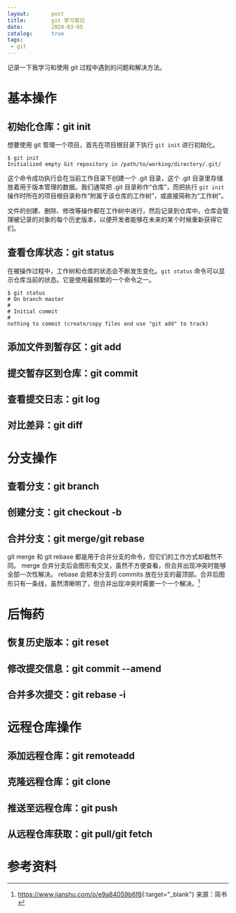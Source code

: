 ```yaml
---
layout:       post
title:        git 学习笔记
date:         2020-03-05
catalog:      true
tags:
 - git
---
```


记录一下我学习和使用 git 过程中遇到的问题和解决方法。

# 基本操作

## 初始化仓库：git init
想要使用 git 管理一个项目，首先在项目根目录下执行 `git init` 进行初始化。

```shell
$ git init
Initialized empty Git repository in /path/to/working/directory/.git/
```

这个命令成功执行会在当前工作目录下创建一个 .git 目录，这个 .git 目录里存储放着用于版本管理的数据。我们通常把 .git 目录称作“仓库”，而把执行 `git init` 操作时所在的项目根目录称作“附属于该仓库的工作树”，或直接简称为“工作树”。

文件的创建、删除、修改等操作都在工作树中进行，然后记录到仓库中。仓库会管理被记录的对象的每个历史版本，以便开发者能够在未来的某个时候重新获得它们。

## 查看仓库状态：git status
在被操作过程中，工作树和仓库的状态会不断发生变化。`git status` 命令可以显示仓库当前的状态。它是使用最频繁的一个命令之一。

```shell
$ git status
# On branch master
#
# Initial commit
#
nothing to commit (create/copy files and use "git add" to track)
```

## 添加文件到暂存区：git add

## 提交暂存区到仓库：git commit

## 查看提交日志：git log

## 对比差异：git diff

# 分支操作

## 查看分支：git branch

## 创建分支：git checkout -b

## 合并分支：git merge/git rebase

git merge 和 git rebase 都是用于合并分支的命令，但它们的工作方式却截然不同。
merge 合并分支后会图形有交叉，虽然不方便查看，但合并出现冲突时能够全部一次性解决。
rebase 会把本分支的 commits 放在分支的最顶部。合并后图形只有一条线，虽然清晰明了，但合并出现冲突时需要一个一个解决。[^JJNile]

# 后悔药
## 恢复历史版本：git reset
## 修改提交信息：git commit --amend
## 合并多次提交：git rebase -i


# 远程仓库操作

## 添加远程仓库：git remoteadd
## 克隆远程仓库：git clone
## 推送至远程仓库：git push
## 从远程仓库获取：git pull/git fetch


# 参考资料
 
[^JJNile]: <https://www.jianshu.com/p/e9a84059b6f8>{:target="_blank"} 来源：简书